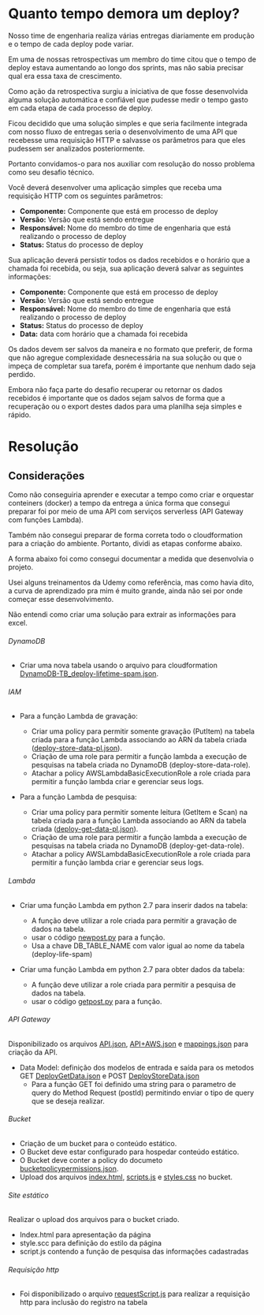 # Quanto tempo demora um deploy?

Nosso time de engenharia realiza várias entregas diariamente em produção e o tempo de cada deploy pode variar.

Em uma de nossas retrospectivas um membro do time citou que o tempo de deploy estava aumentando ao longo dos sprints, mas não sabia precisar qual era essa taxa de crescimento.

Como ação da retrospectiva surgiu a iniciativa de que fosse desenvolvida alguma solução automática e confiável que pudesse medir o tempo gasto em cada etapa de cada processo de deploy.

Ficou decidido que uma solução simples e que seria facilmente integrada com nosso fluxo de entregas seria o desenvolvimento de uma API que recebesse uma requisição HTTP e salvasse os parâmetros para que eles pudessem ser analizados posteriormente.

Portanto convidamos-o para nos auxiliar com resolução do nosso problema como seu desafio técnico.

Você deverá desenvolver uma aplicação simples que receba uma requisição HTTP com os seguintes parâmetros:

* **Componente:** Componente que está em processo de deploy
* **Versão:** Versão que está sendo entregue
* **Responsável:** Nome do membro do time de engenharia que está realizando o processo de deploy
* **Status:** Status do processo de deploy

Sua aplicação deverá persistir todos os dados recebidos e o horário que a chamada foi recebida, ou seja, sua aplicação deverá salvar as seguintes informações:

* **Componente:** Componente que está em processo de deploy
* **Versão:** Versão que está sendo entregue
* **Responsável:** Nome do membro do time de engenharia que está realizando o processo de deploy
* **Status:** Status do processo de deploy
* **Data:** data com horário que a chamada foi recebida

Os dados devem ser salvos da maneira e no formato que preferir, de forma que não agregue complexidade desnecessária na sua solução ou que o impeça de completar sua tarefa, porém é importante que nenhum dado seja perdido.

Embora não faça parte do desafio recuperar ou retornar os dados recebidos é importante que os dados sejam salvos de forma que a recuperação ou o export destes dados para uma planilha seja simples e rápido.


# Resolução

## Considerações

Como não conseguiria aprender e executar a tempo como criar e orquestar conteiners (docker) a tempo da entrega a única forma que consegui preparar foi por meio de uma API com serviços serverless (API Gateway com funções Lambda).

Também não consegui preparar de forma correta todo o cloudformation para a criação do ambiente. Portanto, dividi as etapas conforme abaixo.

A forma abaixo foi como consegui documentar a medida que desenvolvia o projeto.

Usei alguns treinamentos da Udemy como referência, mas como havia dito, a curva de aprendizado pra mim é muito grande, ainda não sei por onde começar esse desenvolvimento.

Não entendi como criar uma solução para extrair as informações para excel.

###### DynamoDB

* Criar uma nova tabela usando o arquivo para cloudformation [DynamoDB-TB_deploy-lifetime-spam.json](DynamoDB/DynamoDB-TB_deploy-lifetime-spam.json).

###### IAM

* Para a função Lambda de gravação:
  -  Criar uma policy para permitir somente gravação (PutItem) na tabela criada para a função Lambda associando ao ARN da tabela criada \([deploy-store-data-pl.json](IAM/deploy-store-data-pl.json)\).
  - Criação de uma role para permitir a função lambda a execução de pesquisas na tabela criada no DynamoDB (deploy-store-data-role).
  - Atachar a policy AWSLambdaBasicExecutionRole a role criada para permitir a função lambda criar e gerenciar seus logs.

* Para a função Lambda de pesquisa:
  -  Criar uma policy para permitir somente leitura (GetItem e Scan) na tabela criada para a função Lambda associando ao ARN da tabela criada \([deploy-get-data-pl.json](IAM/deploy-store-data-pl.json)\).
  - Criação de uma role para permitir a função lambda a execução de pesquisas na tabela criada no DynamoDB (deploy-get-data-role).
  - Atachar a policy AWSLambdaBasicExecutionRole a role criada para permitir a função lambda criar e gerenciar seus logs.

###### Lambda

* Criar uma função Lambda em python 2.7 para inserir dados na tabela:
  - A função deve utilizar a role criada para permitir a gravação de dados na tabela.
  - usar o código [newpost.py](Lambda_function/newpost.py) para a função.
  - Usa a chave DB\_TABLE\_NAME com valor igual ao nome da tabela (deploy-life-spam) 

* Criar uma função Lambda em python 2.7 para obter dados da tabela:
  - A função deve utilizar a role criada para permitir a pesquisa de dados na tabela.
  - usar o código [getpost.py](Lambda_function/getpost.py) para a função.

###### API Gateway

Disponibilizado os arquivos [API.json](APIGateway_files/API.json), [API+AWS.json](APIGateway_files/API+AWS.json) e [mappings.json](APIGateway_files/mappings.json) para criação da API.

* Data Model: definição dos modelos de entrada e saída para os metodos GET [DeployGetData.json](APIGateway_files/DeployGetData.json) e POST [DeployStoreData.json](APIGateway_files/DeployStoreData.json)
  - Para a função GET foi definido uma string para o parametro de query do Method Request (postId) permitindo enviar o tipo de query que se deseja realizar.

###### Bucket

* Criação de um bucket para o conteúdo estático.
* O Bucket deve estar configurado para hospedar conteúdo estático.
* O Bucket deve conter a policy do documeto [bucketpolicypermissions.json](StaticS3_Site/bucketpolicypermissions.json).
* Upload dos arquivos [index.html](StaticS3_Site/index.html), [scripts.js](StaticS3_Site/scripts.js) e [styles.css](StaticS3_Site/styles.css) no bucket.

###### Site estático

Realizar o upload dos arquivos para o bucket criado.

* Index.html para apresentação da página
* style.scc para definição do estilo da página
* script.js contendo a função de pesquisa das informações cadastradas

###### Requisição http

* Foi disponibilizado o arquivo [requestScript.js](RequestScript/requestScript.js) para realizar a requisição http para inclusão do registro na tabela